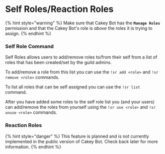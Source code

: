 # Self Roles/Reaction Roles

{% hint style="warning" %}
Make sure that Cakey Bot has the **`Manage Roles`** permission and that the Cakey Bot's role is _above_ the roles it is trying to assign.
{% endhint %}

### Self Role Command

Self Roles allows users to add/remove roles to/from their self from a list of roles that has been created/set by the guild admins.

To add/remove a role from this list you can use the `!sr add <role>` and `!sr remove <role>` commands.

To list all roles that can be self assigned you can use the `!sr list` command.

After you have added some roles to the self role list you \(and your users\) can add/remove the roles from yourself using the `!sr use <role>` and `!sr unuse <role>` commands.

### Reaction Roles

{% hint style="danger" %}
This feature is planned and is not currently implemented in the public version of Cakey Bot. Check back later for more information.
{% endhint %}


